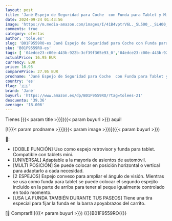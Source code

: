 ```yaml
---
layout: post
title: 'Jané Espejo de Seguridad para Coche  con Funda para Tablet y Minitablet  Vigilancia del Niño Durante la Conducción  Negro'
date: 2024-09-24 01:43:56
image: 'https://m.media-amazon.com/images/I/41B4vptrV6L._SL500_._SL400_.jpg'
comments: true
category: ofertas
author: 'tole.es'
slug: 'B01F9559RO-es Jané Espejo de Seguridad para Coche con Funda para Tablet...'
sku: 'B01F9559RO-es'
tags: [ '04edce23-c00e-443b-922b-3cf39f365e93_0','04edce23-c00e-443b-922b-3cf39f365e93_1101','04edce23-c00e-443b-922b-3cf39f365e93_501','04edce23-c00e-443b-922b-3cf39f365e93_7501','04edce23-c00e-443b-922b-3cf39f365e93_9501','Accesorios','Accesorios para sillas de coche','Arborist Merchandising Root','Bebé','Espejos para asientos traseros','Jané','Lista de Nacimiento - Ahorra','Lista de Nacimiento - Ahorra 10%','Self Service','Sillas de coche y accesorios','Special Features Stores','jané','🇪🇸', ]
actualPrice: 16.95 EUR
currency: EUR
price: 16.95
comparePrice: 27.95 EUR
prodname: 'Jané Espejo de Seguridad para Coche  con Funda para Tablet y Minitablet  Vigilancia del Niño Durante la Conducción  Negro'
country: 'es'
flag: '🇪🇸'
brand: 'Jané'
buyurl: 'https://www.amazon.es/dp/B01F9559RO/?tag=tolees-21'
descuento: '39.36'
average: '18.006'
---
```


Tienes [{{< param title >}}]({{< param buyurl >}}) aqui!

[![{{< param prodname >}}]({{< param image >}})]({{< param buyurl >}})

🔎:

- [DOBLE FUNCIÓN] Uso como espejo retrovisor y funda para tablet. Compatible con tablets mini.
- [UNIVERSAL] Adaptable a la mayoría de asientos de automóvil.
- [MULTI POSICIÓN] Se puede colocar en posición horizontal o vertical para adaptarlo a cada necesidad.
- [2 ESPEJOS] Espejo convexo para ampliar el ángulo de visión. Mientras se usa como funda para tablet se puede colocar el segundo espejito incluído en la parte de arriba para tener al peque igualmente controlado en todo momento.
- [USA LA FUNDA TAMBIÉN DURANTE TUS PASEOS] Tiene una tira especial para fijar la funda en la barra apoyabrazos del carrito.

[🛒 Comprar!!!]({{< param buyurl >}})
{{<world>}}B01F9559RO{{</world>}}
